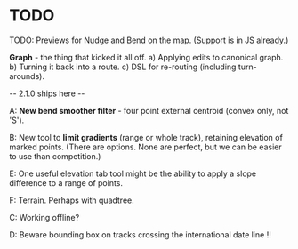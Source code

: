 

# TODO

TODO: Previews for Nudge and Bend on the map. (Support is in JS already.)

**Graph** - the thing that kicked it all off. 
a) Applying edits to canonical graph.
b) Turning it back into a route.
c) DSL for re-routing (including turn-arounds).

-- 2.1.0 ships here --

A: **New bend smoother filter** - four point external centroid (convex only, not 'S').

B: New tool to **limit gradients** (range or whole track), retaining elevation of marked points.
(There are options. None are perfect, but we can be easier to use than competition.)

E: One useful elevation tab tool might be the ability to apply a slope difference to a range of points.

F: Terrain. Perhaps with quadtree.

C: Working offline?

D: Beware bounding box on tracks crossing the international date line !!
